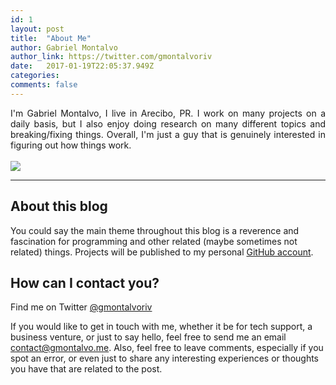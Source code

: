 ```yaml
---
id: 1
layout: post
title:  "About Me"
author: Gabriel Montalvo
author_link: https://twitter.com/gmontalvoriv
date:   2017-01-19T22:05:37.949Z
categories:
comments: false
---
```


<div style="text-align: justify">
I'm Gabriel Montalvo, I live in Arecibo, PR. I work on many projects on a daily basis, but I also enjoy doing research on many different topics and breaking/fixing things. Overall, I'm just a guy that is genuinely interested in figuring out how things work.
</div>

<br>

<img src="{{ site.baseurl }}/assets/img/gmontalvo.jpg">

<hr>

## About this blog

You could say the main theme throughout this blog is a reverence and fascination for programming and other related (maybe sometimes not related) things. Projects will be published to my personal [GitHub account](https://github.com/gmontalvoriv).

## How can I contact you?

Find me on Twitter <a href="https://www.twitter.com/gmontalvoriv">@gmontalvoriv</a>

If you would like to get in touch with me, whether it be for tech support, a business venture, or just to say hello, feel free to send me an email <a href="mailto:contact@gmontalvo.me">contact@gmontalvo.me</a>. Also, feel free to leave comments, especially if you spot an error, or even just to share any interesting experiences or thoughts you have that are related to the post.